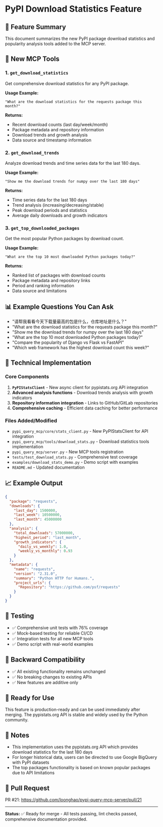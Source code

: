 # PyPI Download Statistics Feature

## 🎉 Feature Summary

This document summarizes the new PyPI package download statistics and popularity analysis tools added to the MCP server.

## 🚀 New MCP Tools

### 1. `get_download_statistics`
Get comprehensive download statistics for any PyPI package.

**Usage Example:**
```
"What are the download statistics for the requests package this month?"
```

**Returns:**
- Recent download counts (last day/week/month)
- Package metadata and repository information
- Download trends and growth analysis
- Data source and timestamp information

### 2. `get_download_trends`
Analyze download trends and time series data for the last 180 days.

**Usage Example:**
```
"Show me the download trends for numpy over the last 180 days"
```

**Returns:**
- Time series data for the last 180 days
- Trend analysis (increasing/decreasing/stable)
- Peak download periods and statistics
- Average daily downloads and growth indicators

### 3. `get_top_downloaded_packages`
Get the most popular Python packages by download count.

**Usage Example:**
```
"What are the top 10 most downloaded Python packages today?"
```

**Returns:**
- Ranked list of packages with download counts
- Package metadata and repository links
- Period and ranking information
- Data source and limitations

## 📊 Example Questions You Can Ask

- "请帮我看看今天下载量最高的包是什么，仓库地址是什么？"
- "What are the download statistics for the requests package this month?"
- "Show me the download trends for numpy over the last 180 days"
- "What are the top 10 most downloaded Python packages today?"
- "Compare the popularity of Django vs Flask vs FastAPI"
- "Which web framework has the highest download count this week?"

## 🔧 Technical Implementation

### Core Components

1. **`PyPIStatsClient`** - New async client for pypistats.org API integration
2. **Advanced analysis functions** - Download trends analysis with growth indicators
3. **Repository information integration** - Links to GitHub/GitLab repositories
4. **Comprehensive caching** - Efficient data caching for better performance

### Files Added/Modified

- `pypi_query_mcp/core/stats_client.py` - New PyPIStatsClient for API integration
- `pypi_query_mcp/tools/download_stats.py` - Download statistics tools implementation
- `pypi_query_mcp/server.py` - New MCP tools registration
- `tests/test_download_stats.py` - Comprehensive test coverage
- `examples/download_stats_demo.py` - Demo script with examples
- `README.md` - Updated documentation

## 📈 Example Output

```json
{
  "package": "requests",
  "downloads": {
    "last_day": 1500000,
    "last_week": 10500000,
    "last_month": 45000000
  },
  "analysis": {
    "total_downloads": 57000000,
    "highest_period": "last_month",
    "growth_indicators": {
      "daily_vs_weekly": 1.0,
      "weekly_vs_monthly": 0.93
    }
  },
  "metadata": {
    "name": "requests",
    "version": "2.31.0",
    "summary": "Python HTTP for Humans.",
    "project_urls": {
      "Repository": "https://github.com/psf/requests"
    }
  }
}
```

## 🧪 Testing

- ✅ Comprehensive unit tests with 76% coverage
- ✅ Mock-based testing for reliable CI/CD
- ✅ Integration tests for all new MCP tools
- ✅ Demo script with real-world examples

## 🔄 Backward Compatibility

- ✅ All existing functionality remains unchanged
- ✅ No breaking changes to existing APIs
- ✅ New features are additive only

## 🌟 Ready for Use

This feature is production-ready and can be used immediately after merging. The pypistats.org API is stable and widely used by the Python community.

## 📝 Notes

- This implementation uses the pypistats.org API which provides download statistics for the last 180 days
- For longer historical data, users can be directed to use Google BigQuery with PyPI datasets
- The top packages functionality is based on known popular packages due to API limitations

## 🔗 Pull Request

PR #21: https://github.com/loonghao/pypi-query-mcp-server/pull/21

---

**Status:** ✅ Ready for merge - All tests passing, lint checks passed, comprehensive documentation provided.
